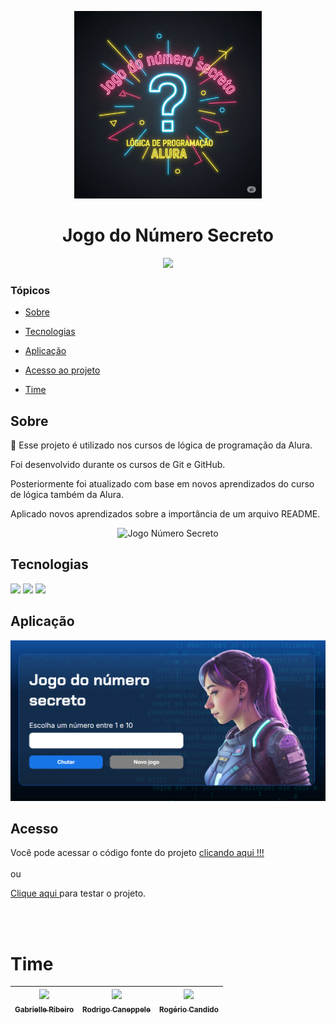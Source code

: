 <p align="center">
   <img width="300" height="300" alt="Logo Jogo Número Secreto" src="https://raw.githubusercontent.com/srrogerio/numero-secreto-alura/refs/heads/main/img/logo-jogo-numero-secreto.png"/>
   <h1 align="center">Jogo do Número Secreto</h1>
</p>

<p align="center">
   <img src="https://img.shields.io/badge/estatus%20do%20projeto-terminado-blue?style=for-the-badge">
</p>


### Tópicos 

- [Sobre](#sobre)

- [Tecnologias](#tecnologias)

- [Aplicação](#aplicação)

- [Acesso ao projeto](#acesso)

- [Time](#time)


## Sobre
<p align="justify">
🔖
Esse projeto é utilizado nos cursos de lógica de programação da Alura. 

Foi desenvolvido durante os cursos de Git e GitHub.

Posteriormente foi atualizado com base em novos aprendizados do curso de lógica também da Alura.

Aplicado novos aprendizados sobre a importância de um arquivo README.

</p>

<p align="center">
<img width="500" height="500" alt="Jogo Número Secreto" src="https://raw.githubusercontent.com/srrogerio/numero-secreto-alura/refs/heads/main/img/banner-jogo-numero-secreto.png">
</p>

## Tecnologias
<div>
  <img src="https://img.shields.io/badge/HTML-239120?style=for-the-badge&logo=html5&logoColor=white">
  <img src="https://img.shields.io/badge/CSS-239120?&style=for-the-badge&logo=css3&logoColor=white">
  <img src="https://img.shields.io/badge/JavaScript-F7DF1E?style=for-the-badge&logo=javascript&logoColor=black">
</div>

## Aplicação

<div align="center">

<p align="center">
<img src="https://raw.githubusercontent.com/srrogerio/numero-secreto-alura/refs/heads/main/img/jogo-numero-secreto.png">
</p>
</div>

## Acesso

Você pode acessar o código fonte do projeto [clicando aqui !!!](https://github.com/srrogerio/numero-secreto-alura) 
</br> </br>  ou 
<p align="left">
   <a href="https://srrogerio.github.io/numero-secreto-alura/"  target="_blank">Clique aqui </a>para testar o projeto.

</p>

</br></br>
# Time

| [<img loading="lazy" src="https://avatars.githubusercontent.com/u/33001620?v=4" width=115><br><sub>Gabrielle Ribeiro</sub>](https://github.com/gabrielle-ribeiro) |  [<img loading="lazy" src="https://avatars.githubusercontent.com/u/522931?v=4" width=115><br><sub>Rodrigo Caneppele</sub>](https://github.com/rcaneppele) |  [<img loading="lazy" src="https://avatars.githubusercontent.com/u/12056766?v=4" width=115><br><sub>Rogério Candido</sub>](https://github.com/srrogerio) |
| :---: | :---: | :---: |
